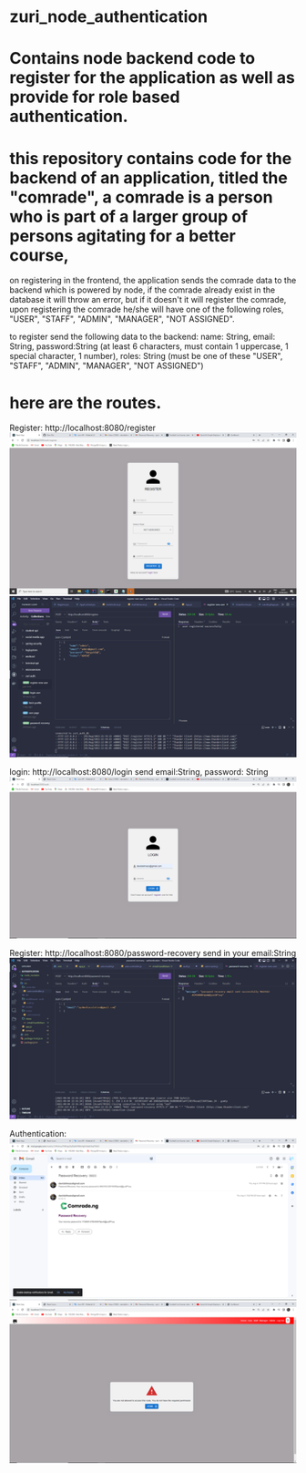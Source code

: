 # zuri_node_authentication

# Contains node backend code to register for the application as well as provide for role based authentication.

# this repository contains code for the backend of an application, titled the "comrade", a comrade is a person who is part of a larger group of persons agitating for a better course,

on registering in the frontend, the application sends the comrade data to the backend which is powered by node, if the comrade already exist in the database it will throw an error, but if it doesn't it will register the comrade, upon registering the comrade he/she will have one of the following roles, "USER", "STAFF", "ADMIN", "MANAGER", "NOT ASSIGNED".

to register send the following data to the backend: name: String, email: String, password:String (at least 6 characters, must contain 1 uppercase, 1 special character, 1 number), roles: String (must be one of these "USER", "STAFF", "ADMIN", "MANAGER", "NOT ASSIGNED")
# here are the routes.
Register: http://localhost:8080/register
![image of registeration route](https://github.com/Davidalimazo/zuri_node_authentication/blob/main/register.png?raw=true)
![image of registeration route](https://github.com/Davidalimazo/zuri_node_authentication/blob/main/reg-admin.png?raw=true)

login: http://localhost:8080/login
send email:String, password: String
![image of login route](https://github.com/Davidalimazo/zuri_node_authentication/blob/main/login.png?raw=true)

Register: http://localhost:8080/password-recovery
send in your email:String
![image of password-recovery route](https://github.com/Davidalimazo/zuri_node_authentication/blob/main/pass-recovery.png?raw=true)

Authentication: 
![image of when a user visit route that he or she is not allowed](https://github.com/Davidalimazo/zuri_node_authentication/blob/main/verify-pass.png?raw=true)
![image of when a user visit route that he or she is not allowed](https://github.com/Davidalimazo/zuri_node_authentication/blob/main/unauthorize.png?raw=true)



